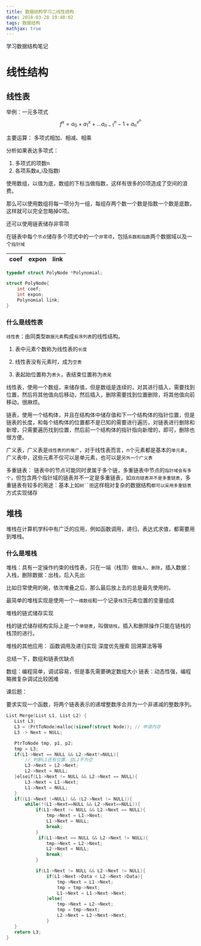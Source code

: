 ```yaml
---
title: 数据结构学习二线性结构
date: 2018-03-28 19:40:02
tags: 数据结构
mathjax: true
---
```


学习数据结构笔记

<!-- more -->

# 线性结构

## 线性表

举例：一元多项式
$$f^{x} = a_0 + a_1{^x}+ ... a_{n-1}{^n-1} + a_n^{x^n}$$

主要运算： 多项式相加、相减、相乘

分析如果表达多项式：

1. 多项式的项数n
2. 各项系数a_i及指数i

使用数组，以值为底，数组的下标当做指数，这样有很多的0项造成了空间的浪费。

那么可以使用数组将每一项分为一组，每组存两个数一个数是指数一个数是底数，这样就可以完全忽略掉0项。

还可以使用链表储存非零项

在链表中每个`节点`储存多个项式中的一个`非零项`，包括`系数和指数`两个数据域以及一个`指针域`

|coef|expon|link|
|----|-----|----|

```C
typedef struct PolyNode *Polynomial;

struct PolyNode{
    int coef;
    int expon;
    Polynomial link;
}
```

### 什么是线性表

`线性表`：由同类型`数据元素`构成`有序列表`的线性结构。

1. 表中元素个数称为线性表的`长度`

2. 线性表没有元素时，成为`空表`

3. 表起始位置称为`表头`，表结束位置称为`表尾`

线性表，使用一个数组，来储存值，但是数组是连续的，对其进行插入，需要找到位置，然后将其他值向后移动，然后插入，删除需要找到位置删除，将其他值向前移动，很麻烦。

链表，使用一个结构体，并且在结构体中储存值和下一个结构体的指针位置，但是链表的长度，和每个结构体的位置都不是已知的需要进行遍历，对链表进行删除和新增，只需要遍历找到位置，然后前一个结构体的指针指向新增的，即可，删除也很方便。

广义表，广义表是`线性表的的推广`，对于线性表而言，n个元素都是基本的`单元素`，广义表中，这些元素不仅可以是单元素，也可以是`另外一个广义表`

多重链表： 链表中的节点可能同时隶属于多个链，多重链表中节点的`指针域会有多个`，但包含两个指针域的链表并不一定是多重链表，如`双向链表并不是多重链表`，多重链表有较多的用途：基本上如`树``图`这样相对复杂的数据结构`都可以采用多重链表`方式实现储存

## 堆栈

堆栈在计算机学科中有广泛的应用，例如函数调用，递归，表达式求值，都需要用到堆栈。

### 什么是堆栈

堆栈：具有一定操作约束的线性表，只在一端（栈顶）做`插入`、`删除`，插入数据：入栈，删除数据：出栈，后入先出

比如日常使用的碗，依次堆叠之后，那么最后放上去的总是最先使用的。

 最简单的堆栈实现是使用一个`一维数组`和一个记录`栈顶`元素位置的变量组成

 堆栈的链式储存实现

 栈的链式储存结构实际上是一个`单链表`，叫做`链栈`，插入和删除操作只能在链栈的栈顶的进行。

 堆栈的其他应用：
 函数调用及递归实现
 深度优先搜索
 回溯算法等等

 总结一下，数组和链表优缺点

 数组：编程简单，调试容易，但是事先需要确定数组大小
 链表：动态性强，编程略微复杂调试比较困难

 课后题：

 要求实现一个函数，将两个链表表示的递增整数序合并为一个非递减的整数序列。

 ```C
List Merge(List L1, List L2) {
    List L3;
    L3 = (PrtToNode)malloc(sizeof(struct Node)); // 申请内存
    L3 -> Next = NULL;

    PtrToNode tmp, p1, p2;
    tmp = L3;
    if(L1->Next == NULL && L2->Next!=NULL){
        // 判断L1还有位置，且L2不为空
        L3->Next = L2->Next;
        L2->Next = NULL;
    }elseif(L1->Next != NULL && L2->Next == NULL){
        L3->Next = L1->Next;
        L1->Next = NULL;
    }
    if((L1->Next !=NULL) && (L2->Next != NULL)){
        while(!(L1->Next==NULL && L2->Next==NULL)){
            if(L1->Next != NULL && L2->Next == NULL){
                tmp->Next = L1->Next;
                L1->Next = NULL;
                break;
            }
             if(L1->Next == NULL && L2->Next != NULL){
                tmp->Next = L2->Next;
                L2->Next = NULL;
                break;
            }

            if(L1->Next != NULL && L2->Next != NULL){
                if(L1->Next->Data < L2->Next->Data){
                    tmp->Next = L1->Next;
                    tmp = tmp->Next;
                    L1->Next = L1->Next->Next;
                }else{
                    tmp->Next = L2->Next;
                    tmp = tmp->Next;
                    L2->Next = L2->Next->Next;
                }
    }
    return L3;
}
 ```
